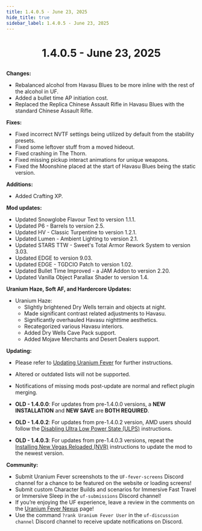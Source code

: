 ```yaml
---
title: 1.4.0.5 - June 23, 2025
hide_title: true
sidebar_label: 1.4.0.5 - June 23, 2025
---
```


# <p align="center"> 1.4.0.5 - June 23, 2025 </p>

**Changes:**
- Rebalanced alcohol from Havasu Blues to be more inline with the rest of the alcohol in UF.
- Added a bullet time AP initiation cost.
- Replaced the Replica Chinese Assault Rifle in Havasu Blues with the standard Chinese Assault Rifle.

**Fixes:**
- Fixed incorrect NVTF settings being utilized by default from the stability presets.
- Fixed some leftover stuff from a moved hideout. 
- Fixed crashing in The Thorn.
- Fixed missing pickup interact animations for unique weapons.
- Fixed the Moonshine placed at the start of Havasu Blues being the static version.

**Additions:**
- Added Crafting XP.

**Mod updates:**
- Updated Snowglobe Flavour Text to version 1.1.1.
- Updated P6 - Barrels to version 2.5.
- Updated HV - Classic Turpentine to version 1.2.1.
- Updated Lumen - Ambient Lighting to version 2.1.
- Updated STARS TTW - Sweet's Total Armor Rework System to version 3.03.
- Updated EDGE to version 9.03.
- Updated EDGE - TGDCIO Patch to version 1.02.
- Updated Bullet Time Improved - a JAM Addon to version 2.20.
- Updated Vanilla Object Parallax Shader to version 1.4.

**Uranium Haze, Soft AF, and Hardercore Updates:**
- Uranium Haze:
  - Slightly brightened Dry Wells terrain and objects at night.
  - Made significant contrast related adjustments to Havasu.
  - Significantly overhauled Havasu nighttime aesthetics.
  - Recategorized various Havasu interiors.
  - Added Dry Wells Cave Pack support.
  - Added Mojave Merchants and Desert Dealers support.

**Updating:**
- Please refer to [Updating Uranium Fever](https://uraniumfever.net/docs/updating/) for further instructions.
- Altered or outdated lists will not be supported.
- Notifications of missing mods post-update are normal and reflect plugin merging.

- **OLD - 1.4.0.0**: For updates from pre-1.4.0.0 versions, a **NEW INSTALLATION** and **NEW SAVE** are **BOTH REQUIRED**.
- **OLD - 1.4.0.2**: For updates from pre-1.4.0.2 version, AMD users should follow the [Disabling Ultra Low Power State (ULPS)](https://uraniumfever.net/docs/setupinstructions/#-nvidia-users---applying-nvidia-profile-) instructions.
- **OLD - 1.4.0.3**: For updates from pre-1.4.0.3 versions, repeat the [Installing New Vegas Reloaded (NVR)](https://uraniumfever.net/docs/setupinstructions/#-installing-new-vegas-reloaded-nvr-) instructions to update the mod to the newest version.

 **Community:**
- Submit Uranium Fever screenshots to the `UF-fever-screens` Discord channel for a chance to be featured on the website or loading screens!
- Submit custom Character Builds and scenarios for Immersive Fast Travel or Immersive Sleep in the `uf-submissions` Discord channel!
- If you’re enjoying the UF experience, leave a review in the comments on the [Uranium Fever Nexus](https://www.nexusmods.com/newvegas/mods/89815?tab=posts&BH=3) page!
- Use the command `?rank Uranium Fever User` in the `uf-discussion channel` Discord channel to receive update notifications on Discord.
